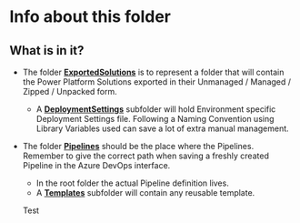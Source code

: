 # Info about this folder

## What is in it?
- The folder [**ExportedSolutions**](./ExportedSolutions) is to represent a folder that will contain the Power Platform Solutions exported in their Unmanaged / Managed / Zipped / Unpacked form.
    - A [**DeploymentSettings**](./ExportedSolutions/DeploymentSettings/) subfolder will hold Environment specific Deployment Settings file. Following a Naming Convention using Library Variables used can save a lot of extra manual management.
- The folder [**Pipelines**](./Pipelines) should be the place where the Pipelines. Remember to give the correct path when saving a freshly created Pipeline in the Azure DevOps interface.
    - In the root folder the actual Pipeline definition lives.
    - A [**Templates**](./Pipelines/Templates/) subfolder will contain any reusable template.

    Test